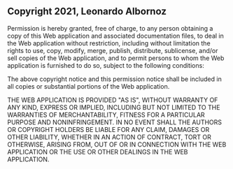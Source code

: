 ## Copyright 2021, Leonardo Albornoz

Permission is hereby granted, free of charge, to any person obtaining a copy of this Web application and associated documentation files, to deal in the Web application without restriction, including without limitation the rights to use, copy, modify, merge, publish, distribute, sublicense, and/or sell copies of the Web application, and to permit persons to whom the Web application is furnished to do so, subject to the following conditions:

The above copyright notice and this permission notice shall be included in all copies or substantial portions of the Web application.

THE WEB APPLICATION IS PROVIDED "AS IS", WITHOUT WARRANTY OF ANY KIND, EXPRESS OR IMPLIED, INCLUDING BUT NOT LIMITED TO THE WARRANTIES OF MERCHANTABILITY, FITNESS FOR A PARTICULAR PURPOSE AND NONINFRINGEMENT. IN NO EVENT SHALL THE AUTHORS OR COPYRIGHT HOLDERS BE LIABLE FOR ANY CLAIM, DAMAGES OR OTHER LIABILITY, WHETHER IN AN ACTION OF CONTRACT, TORT OR OTHERWISE, ARISING FROM, OUT OF OR IN CONNECTION WITH THE WEB APPLICATION OR THE USE OR OTHER DEALINGS IN THE WEB APPLICATION.
